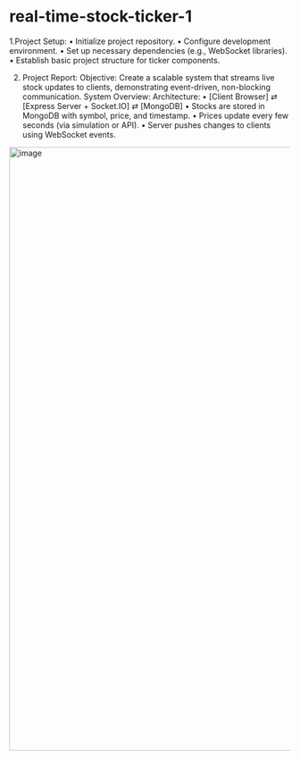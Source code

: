 # real-time-stock-ticker-1
1.Project Setup:
•	Initialize project repository.
•	Configure development environment.
•	Set up necessary dependencies (e.g., WebSocket libraries).
•	Establish basic project structure for ticker components.

2. Project Report:
Objective:
Create a scalable system that streams live stock updates to clients, demonstrating event-driven, non-blocking communication.
System Overview:
Architecture:
•	[Client Browser] ⇄ [Express Server + Socket.IO] ⇄ [MongoDB]
•	Stocks are stored in MongoDB with symbol, price, and timestamp.
•	Prices update every few seconds (via simulation or API).
•	Server pushes changes to clients using WebSocket events.

<img width="1920" height="1080" alt="image" src="https://github.com/user-attachments/assets/f2c3f0c6-0502-4b40-95f6-7b79c8b39cef" />
